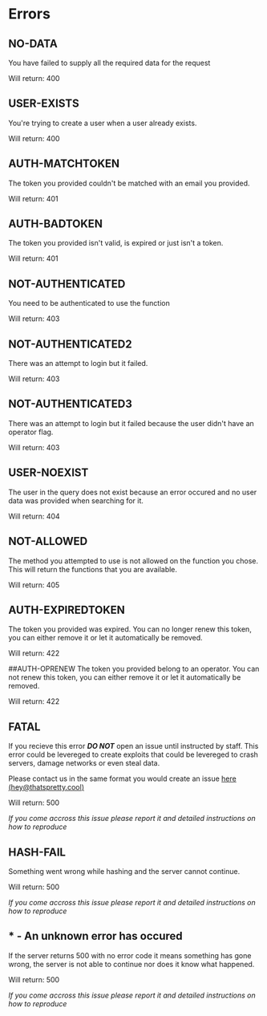 ﻿        
# Errors

## NO-DATA
You have failed to supply all the required data for the request


Will return: 400

## USER-EXISTS
You're trying to create a user when a user already exists.


Will return: 400

## AUTH-MATCHTOKEN
The token you provided couldn't be matched with an email you provided.


Will return: 401

## AUTH-BADTOKEN
The token you provided isn't valid, is expired or just isn't a token.


Will return: 401



## NOT-AUTHENTICATED
You need to be authenticated to use the function


Will return: 403

## NOT-AUTHENTICATED2
There was an attempt to login but it failed.


Will return: 403

## NOT-AUTHENTICATED3
There was an attempt to login but it failed because the user didn't have an operator flag.


Will return: 403

## USER-NOEXIST
The user in the query does not exist because an error occured and no user data was provided when searching for it.


Will return: 404

## NOT-ALLOWED
The method you attempted to use is not allowed on the function you chose. This will return the functions that you are available.


Will return: 405

## AUTH-EXPIREDTOKEN
The token you provided was expired. You can no longer renew this token, you can either remove it or let it automatically be removed.


Will return: 422

##AUTH-OPRENEW
The token you provided belong to an operator. You can not renew this token, you can either remove it or let it automatically be removed.


Will return: 422

## FATAL
If you recieve this error ***DO NOT*** open an issue until instructed by staff. This error could be levereged to create exploits that could be levereged to crash servers, damage networks or even steal data.


Please contact us in the same format you would create an issue [here (hey@thatspretty.cool)](mailto:hey@thatspretty.cool)


Will return: 500

*If you come accross this issue please report it and detailed instructions on how to reproduce*

## HASH-FAIL
Something went wrong while hashing and the server cannot continue.


Will return: 500

*If you come accross this issue please report it and detailed instructions on how to reproduce*

## * - An unknown error has occured
If the server returns 500 with no error code it means something has gone wrong, the server is not able to continue nor does it know what happened.

Will return: 500

*If you come accross this issue please report it and detailed instructions on how to reproduce*